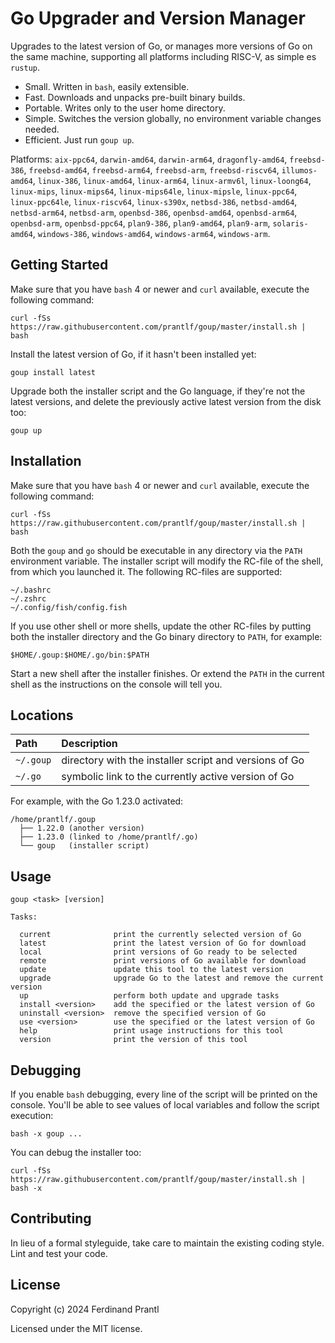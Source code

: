 # Go Upgrader and Version Manager

Upgrades to the latest version of Go, or manages more versions of Go on the same machine, supporting all platforms including RISC-V, as simple es `rustup`.

* Small. Written in `bash`, easily extensible.
* Fast. Downloads and unpacks pre-built binary builds.
* Portable. Writes only to the user home directory.
* Simple. Switches the version globally, no environment variable changes needed.
* Efficient. Just run `goup up`.

Platforms: `aix-ppc64`, `darwin-amd64`, `darwin-arm64`, `dragonfly-amd64`, `freebsd-386`, `freebsd-amd64`, `freebsd-arm64`, `freebsd-arm`, `freebsd-riscv64`, `illumos-amd64`, `linux-386`, `linux-amd64`, `linux-arm64`, `linux-armv6l`, `linux-loong64`, `linux-mips`, `linux-mips64`, `linux-mips64le`, `linux-mipsle`, `linux-ppc64`, `linux-ppc64le`, `linux-riscv64`, `linux-s390x`, `netbsd-386`, `netbsd-amd64`, `netbsd-arm64`, `netbsd-arm`, `openbsd-386`, `openbsd-amd64`, `openbsd-arm64`, `openbsd-arm`, `openbsd-ppc64`, `plan9-386`, `plan9-amd64`, `plan9-arm`, `solaris-amd64`, `windows-386`, `windows-amd64`, `windows-arm64`, `windows-arm`.

## Getting Started

Make sure that you have `bash` 4 or newer and `curl` available, execute the following command:

    curl -fSs https://raw.githubusercontent.com/prantlf/goup/master/install.sh | bash

Install the latest version of Go, if it hasn't been installed yet:

    goup install latest

Upgrade both the installer script and the Go language, if they're not the latest versions, and delete the previously active latest version from the disk too:

    goup up

## Installation

Make sure that you have `bash` 4 or newer and `curl` available, execute the following command:

    curl -fSs https://raw.githubusercontent.com/prantlf/goup/master/install.sh | bash

Both the `goup` and `go` should be executable in any directory via the `PATH` environment variable. The installer script will modify the RC-file of the shell, from which you launched it. The following RC-files are supported:

    ~/.bashrc
    ~/.zshrc
    ~/.config/fish/config.fish

If you use other shell or more shells, update the other RC-files by putting both the installer directory and the Go binary directory to `PATH`, for example:

    $HOME/.goup:$HOME/.go/bin:$PATH

Start a new shell after the installer finishes. Or extend the `PATH` in the current shell as the instructions on the console will tell you.

## Locations

| Path      | Description                                            |
|:----------|:-------------------------------------------------------|
| `~/.goup` | directory with the installer script and versions of Go |
| `~/.go`   | symbolic link to the currently active version of Go    |

For example, with the Go 1.23.0 activated:

    /home/prantlf/.goup
      ├── 1.22.0 (another version)
      ├── 1.23.0 (linked to /home/prantlf/.go)
      └── goup   (installer script)

## Usage

    goup <task> [version]

    Tasks:

      current              print the currently selected version of Go
      latest               print the latest version of Go for download
      local                print versions of Go ready to be selected
      remote               print versions of Go available for download
      update               update this tool to the latest version
      upgrade              upgrade Go to the latest and remove the current version
      up                   perform both update and upgrade tasks
      install <version>    add the specified or the latest version of Go
      uninstall <version>  remove the specified version of Go
      use <version>        use the specified or the latest version of Go
      help                 print usage instructions for this tool
      version              print the version of this tool

## Debugging

If you enable `bash` debugging, every line of the script will be printed on the console. You'll be able to see values of local variables and follow the script execution:

    bash -x goup ...

You can debug the installer too:

    curl -fSs https://raw.githubusercontent.com/prantlf/goup/master/install.sh | bash -x

## Contributing

In lieu of a formal styleguide, take care to maintain the existing coding style. Lint and test your code.

## License

Copyright (c) 2024 Ferdinand Prantl

Licensed under the MIT license.
